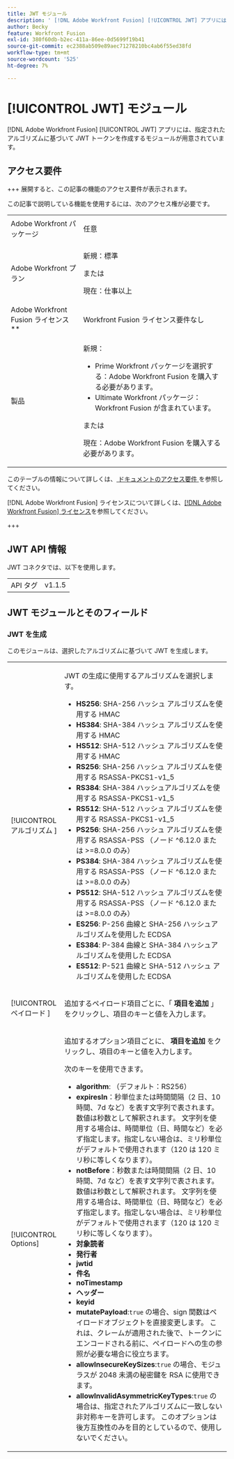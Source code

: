 ```yaml
---
title: JWT モジュール
description: ' [!DNL Adobe Workfront Fusion] [!UICONTROL JWT] アプリには、指定されたアルゴリズムに基づいて JWT トークンを作成するモジュールが用意されています。'
author: Becky
feature: Workfront Fusion
exl-id: 380f60db-b2ec-411a-86ee-0d5699f19b41
source-git-commit: ec2388ab509e89aec71278210bc4ab6f55ed38fd
workflow-type: tm+mt
source-wordcount: '525'
ht-degree: 7%

---
```


# [!UICONTROL JWT] モジュール

[!DNL Adobe Workfront Fusion] [!UICONTROL JWT] アプリには、指定されたアルゴリズムに基づいて JWT トークンを作成するモジュールが用意されています。

## アクセス要件

+++ 展開すると、この記事の機能のアクセス要件が表示されます。

この記事で説明している機能を使用するには、次のアクセス権が必要です。

<table style="table-layout:auto">
 <col> 
 <col> 
 <tbody> 
  <tr> 
   <td role="rowheader">Adobe Workfront パッケージ</td> 
   <td> <p>任意</p> </td> 
  </tr> 
  <tr data-mc-conditions=""> 
   <td role="rowheader">Adobe Workfront プラン</td> 
   <td> <p>新規：標準</p><p>または</p><p>現在：仕事以上</p> </td> 
  </tr> 
  <tr> 
   <td role="rowheader">Adobe Workfront Fusion ライセンス**</td> 
   <td>
   <p>Workfront Fusion ライセンス要件なし</p>
   </td> 
  </tr> 
  <tr> 
   <td role="rowheader">製品</td> 
   <td>
   <p>新規：</p> <ul><li>Prime Workfront パッケージを選択する：Adobe Workfront Fusion を購入する必要があります。</li><li>Ultimate Workfront パッケージ：Workfront Fusion が含まれています。</li></ul>
   <p>または</p>
   <p>現在：Adobe Workfront Fusion を購入する必要があります。</p>
   </td> 
  </tr>
 </tbody> 
</table>

このテーブルの情報について詳しくは、[ ドキュメントのアクセス要件 ](/help/workfront-fusion/references/licenses-and-roles/access-level-requirements-in-documentation.md) を参照してください。

[!DNL Adobe Workfront Fusion] ライセンスについて詳しくは、[[!DNL Adobe Workfront Fusion] ライセンス](/help/workfront-fusion/set-up-and-manage-workfront-fusion/licensing-operations-overview/license-automation-vs-integration.md)を参照してください。

+++

## JWT API 情報

JWT コネクタでは、以下を使用します。

<table style="table-layout:auto"> 
 <col> 
 <col> 
 <tbody> 
   <tr> 
   <td role="rowheader">API タグ</td> 
   <td>v1.1.5</td> 
  </tr>
 </tbody> 
 </table>

## JWT モジュールとそのフィールド

### JWT を生成

このモジュールは、選択したアルゴリズムに基づいて JWT を生成します。

<table style="table-layout:auto"> 
 <col data-mc-conditions=""> 
 <col data-mc-conditions=""> 
 <tbody> 
  <tr> 
   <td role="rowheader">[!UICONTROL アルゴリズム &#x200B;]</td> 
   <td> <p>JWT の生成に使用するアルゴリズムを選択します。</p> <ul>
   <li><b>HS256</b>: SHA-256 ハッシュ アルゴリズムを使用する HMAC</li>
   <li><b>HS384</b>: SHA-384 ハッシュ アルゴリズムを使用する HMAC</li>
   <li><b>HS512</b>: SHA-512 ハッシュ アルゴリズムを使用する HMAC</li>
   <li><b>RS256</b>: SHA-256 ハッシュ アルゴリズムを使用する RSASSA-PKCS1-v1_5</li>
   <li><b>RS384</b>: SHA-384 ハッシュアルゴリズムを使用する RSASSA-PKCS1-v1_5</li>
   <li><b>RS512</b>: SHA-512 ハッシュ アルゴリズムを使用する RSASSA-PKCS1-v1_5</li>
   <li><b>PS256</b>: SHA-256 ハッシュ アルゴリズムを使用する RSASSA-PSS （ノード ^6.12.0 または &gt;=8.0.0 のみ）</li>
   <li><b>PS384</b>: SHA-384 ハッシュ アルゴリズムを使用する RSASSA-PSS （ノード ^6.12.0 または &gt;=8.0.0 のみ）</li>
   <li><b>PS512</b>: SHA-512 ハッシュ アルゴリズムを使用する RSASSA-PSS （ノード ^6.12.0 または &gt;=8.0.0 のみ）</li>
   <li><b>ES256</b>: P-256 曲線と SHA-256 ハッシュアルゴリズムを使用した ECDSA</li>
   <li><b>ES384</b>: P-384 曲線と SHA-384 ハッシュアルゴリズムを使用した ECDSA</li>
   <li><b>ES512</b>: P-521 曲線と SHA-512 ハッシュ アルゴリズムを使用した ECDSA</li>
   </ul></td> 
  </tr> 
  <tr> 
   <td role="rowheader">[!UICONTROL ペイロード &#x200B;] </td> 
   <td> <p>追加するペイロード項目ごとに、「<b> 項目を追加 </b>」をクリックし、項目のキーと値を入力します。</p> </td> 
  </tr> 
  <tr> 
   <td role="rowheader">[!UICONTROL Options] </td> 
   <td> <p>追加するオプション項目ごとに、<b> 項目を追加 </b> をクリックし、項目のキーと値を入力します。</p> <p>次のキーを使用できます。
   <ul>
   <li><b>algorithm</b>: （デフォルト：RS256）</li>
   <li><b>expiresIn</b>：秒単位または時間間隔（2 日、10 時間、7d など）を表す文字列で表されます。 数値は秒数として解釈されます。 文字列を使用する場合は、時間単位（日、時間など）を必ず指定します。指定しない場合は、ミリ秒単位がデフォルトで使用されます（120 は 120 ミリ秒に等しくなります）。</li>
   <li><b>notBefore</b>：秒数または時間間隔（2 日、10 時間、7d など）を表す文字列で表されます。 数値は秒数として解釈されます。 文字列を使用する場合は、時間単位（日、時間など）を必ず指定します。指定しない場合は、ミリ秒単位がデフォルトで使用されます（120 は 120 ミリ秒に等しくなります）。
</li>
   <li><b>対象読者</b></li>
   <li><b>発行者</b></li>
   <li><b>jwtid</b></li>
   <li><b>件名</b></li>
   <li><b>noTimestamp</b></li>
   <li><b>ヘッダー</b></li>
   <li><b>keyid</b></li>
   <li><b>mutatePayload</b>:<code>true</code> の場合、sign 関数はペイロードオブジェクトを直接変更します。 これは、クレームが適用された後で、トークンにエンコードされる前に、ペイロードへの生の参照が必要な場合に役立ちます。</li>
   <li><b>allowInsecureKeySizes</b>:<code>true</code> の場合、モジュラスが 2048 未満の秘密鍵を RSA に使用できます。</li>
   <li><b>allowInvalidAsymmetricKeyTypes</b>:<code>true</code> の場合は、指定されたアルゴリズムに一致しない非対称キーを許可します。 このオプションは後方互換性のみを目的としているので、使用しないでください。</li>
   </ul>
   </td> 
  </tr> 
 </tbody> 
</table>
